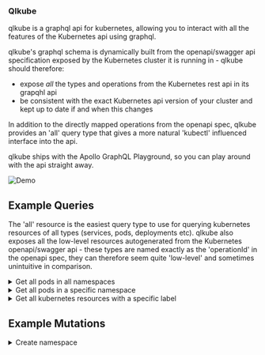 ### Qlkube
qlkube is a graphql api for kubernetes, allowing you to interact with all the features of the Kubernetes api using graphql.

qlkube's graphql schema is dynamically built from the openapi/swagger api specification exposed by the Kubernetes cluster it
is running in - qlkube should therefore:
- expose *all* the types and operations from the Kubernetes rest api in its grapqhl api
- be consistent with the exact Kubernetes api version of your cluster and kept up to date if and when this changes

In addition to the directly mapped operations from the openapi spec, qlkube provides an 'all' query type that gives a more
natural 'kubectl' influenced interface into the api.

qlkube ships with the Apollo GraphQL Playground, so you can play around with the api straight away.

![Demo](docs/qlkube.gif)

## Example Queries

The 'all' resource is the easiest query type to use for querying kubernetes resources of all types (services, pods, deployments etc).
qlkube also exposes all the low-level resources autogenerated from the Kubernetes openapi/swagger api - these types are
named exactly as the 'operationId' in the openapi spec, they can therefore seem quite 'low-level' and sometimes unintuitive in comparison.

<details>
 <summary>Get all pods in all namespaces</summary>

This query returns the names and namespaces of all the pods in the cluster.
(here we use the more friendly 'all' type - you can perform a similar query using `listCoreV1PodForAllNamespaces`)

```graphql
query getAllPodsInAllNamespaces {
  all {
    pods {
      items {
        metadata {
          name
          namespace
        }
      }
    }
  }
}
```

Output:

```json
{
  "data": {
    "all": {
      "pods": {
        "items": [
          {
            "metadata": {
              "name": "alpha-7c766f4fc7-2bh8m",
              "namespace": "default"
            }
          },
          {
            "metadata": {
              "name": "alpha-7c766f4fc7-hx8ml",
              "namespace": "default"
            }
          },
          {
            "metadata": {
              "name": "alpha-7c766f4fc7-ztpph",
              "namespace": "default"
            }
          },
          {
            "metadata": {
              "name": "beta-v1-597679f796-k5gn4",
              "namespace": "default"
            }
          },
          {
            "metadata": {
              "name": "beta-v1-597679f796-x7hsl",
              "namespace": "default"
            }
          },
          {
            "metadata": {
              "name": "gamma-79bc488b5b-srmxm",
              "namespace": "default"
            }
          },
...etc
```
</details> 

<details>
 <summary>Get all pods in a specific namespace</summary>

This query returns the names, namespaces, creation times and labels of all the pods in the 'default' namespace
(here we use the more friendly 'all' type - you can perform a similar query using `ioK8sApiCoreV1PodList`)

```graphql
query getAllPodsInDefaultNamespace {
  all(namespace: "default") {
    pods {
      items {
        metadata {
          name
          namespace
          creationTimestamp
          labels
        }
      }
    }
  }
}
```

Output:

```json
{
  "data": {
    "all": {
      "pods": {
        "items": [
          {
            "metadata": {
              "name": "alpha-7c766f4fc7-2bh8m",
              "namespace": "default",
              "creationTimestamp": "2019-06-03T15:07:17Z",
              "labels": {
                "app": "alpha",
                "appKubernetesIoManagedBy": "skaffold-v0.29.0",
                "appId": "github.expedia.biz_hotels_alpha",
                "podTemplateHash": "7c766f4fc7",
                "skaffoldDevBuilder": "local",
                "skaffoldDevCleanup": "true",
                "skaffoldDevDeployer": "kubectl",
                "skaffoldDevDockerApiVersion": "1.39",
                "skaffoldDevTagPolicy": "git-commit",
                "skaffoldDevTail": "true",
                "version": "v1"
              }
            }
          },
...etc          
```
</details> 


<details>
 <summary>Get all kubernetes resources with a specific label</summary>

This query gets the names of all kubernetes resources (services, deployments, pods etc) that are labelled with label 'app=alpha'
(roughly equivalent to `kubectl get all -l app=alpha`)

```graphql
query allResourcesOfApp {
  all(labelSelector:"app=alpha") { 
    services {
      items {
        metadata {
          name
        }
      }
    }
    deployments {
      items {
        metadata {
          name
        }
      }
    }
    pods {
      items {
        metadata {
          name
        }
      }
    }
    daemonSets {
      items {
        metadata {
          name
        }
      }
    }
    replicaSets {
      items {
        metadata {
          name
        }
      }
    }
    statefulSets {
      items {
        metadata {
          name
        }
      }
    }
    jobs {
      items {
        metadata {
          name
        }
      }
    }
    cronJobs {
      items {
        metadata {
          name
        }
      }
    } 
    namespaces {
      items {
        metadata {
          name
        }
      }
    }
  }
}
```

Output:

```json
{
  "data": {
    "all": {
      "services": {
        "items": [
          {
            "metadata": {
              "name": "alpha"
            }
          }
        ]
      },
      "deployments": {
        "items": [
          {
            "metadata": {
              "name": "alpha"
            }
          }
        ]
      },
      "pods": {
        "items": [
          {
            "metadata": {
              "name": "alpha-7c766f4fc7-2bh8m"
            }
          },
...etc          
```

</details> 

## Example Mutations

<details>
 <summary>Create namespace</summary>

This mutation creates a new 'bar' namespace. The input json is the escaped version of the following:

```json
{
    "apiVersion": "v1",
    "kind": "Namespace",
    "metadata": {
        "name": "bar"
    }
}
```

We output the creation timestamp for the new namesapce.

```graphql
mutation createNamespace {
  createCoreV1Namespace(input: "{\"apiVersion\":\"v1\",\"kind\":\"Namespace\",\"metadata\":{\"name\":\"bar\"}}") {
    metadata {
      creationTimestamp
    }
  }
}
```

Output:

```json
{
  "data": {
    "createCoreV1Namespace": {
      "metadata": {
        "creationTimestamp": "2019-06-03T22:37:02Z"
      }
    }
  }
}
```

</details> 